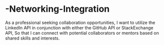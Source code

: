 # -Networking-Integration
As a professional seeking collaboration opportunities, I want to utilize the LinkedIn API in conjunction with either the GitHub API or StackExchange API, So that I can connect with potential collaborators or mentors based on shared skills and interests.
